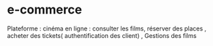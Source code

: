 # e-commerce
Plateforme : cinéma en ligne  : consulter les films, réserver des places , acheter des tickets( authentification des client) , Gestions des films  
